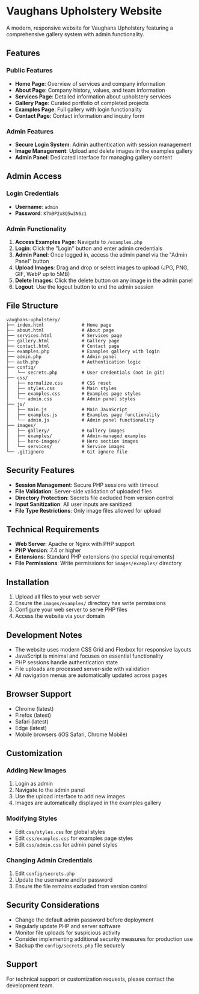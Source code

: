 # Vaughans Upholstery Website

A modern, responsive website for Vaughans Upholstery featuring a comprehensive gallery system with admin functionality.

## Features

### Public Features
- **Home Page**: Overview of services and company information
- **About Page**: Company history, values, and team information
- **Services Page**: Detailed information about upholstery services
- **Gallery Page**: Curated portfolio of completed projects
- **Examples Page**: Full gallery with login functionality
- **Contact Page**: Contact information and inquiry form

### Admin Features
- **Secure Login System**: Admin authentication with session management
- **Image Management**: Upload and delete images in the examples gallery
- **Admin Panel**: Dedicated interface for managing gallery content

## Admin Access

### Login Credentials
- **Username**: `admin`
- **Password**: `K7m9P2x8Q5w3N6z1`

### Admin Functionality
1. **Access Examples Page**: Navigate to `/examples.php`
2. **Login**: Click the "Login" button and enter admin credentials
3. **Admin Panel**: Once logged in, access the admin panel via the "Admin Panel" button
4. **Upload Images**: Drag and drop or select images to upload (JPG, PNG, GIF, WebP up to 5MB)
5. **Delete Images**: Click the delete button on any image in the admin panel
6. **Logout**: Use the logout button to end the admin session

## File Structure

```
vaughans-upholstery/
├── index.html              # Home page
├── about.html              # About page
├── services.html           # Services page
├── gallery.html            # Gallery page
├── contact.html            # Contact page
├── examples.php            # Examples gallery with login
├── admin.php               # Admin panel
├── auth.php                # Authentication logic
├── config/
│   └── secrets.php         # User credentials (not in git)
├── css/
│   ├── normalize.css       # CSS reset
│   ├── styles.css          # Main styles
│   ├── examples.css        # Examples page styles
│   └── admin.css           # Admin panel styles
├── js/
│   ├── main.js             # Main JavaScript
│   ├── examples.js         # Examples page functionality
│   └── admin.js            # Admin panel functionality
├── images/
│   ├── gallery/            # Gallery images
│   ├── examples/           # Admin-managed examples
│   ├── hero-images/        # Hero section images
│   └── services/           # Service images
└── .gitignore              # Git ignore file
```

## Security Features

- **Session Management**: Secure PHP sessions with timeout
- **File Validation**: Server-side validation of uploaded files
- **Directory Protection**: Secrets file excluded from version control
- **Input Sanitization**: All user inputs are sanitized
- **File Type Restrictions**: Only image files allowed for upload

## Technical Requirements

- **Web Server**: Apache or Nginx with PHP support
- **PHP Version**: 7.4 or higher
- **Extensions**: Standard PHP extensions (no special requirements)
- **File Permissions**: Write permissions for `images/examples/` directory

## Installation

1. Upload all files to your web server
2. Ensure the `images/examples/` directory has write permissions
3. Configure your web server to serve PHP files
4. Access the website via your domain

## Development Notes

- The website uses modern CSS Grid and Flexbox for responsive layouts
- JavaScript is minimal and focuses on essential functionality
- PHP sessions handle authentication state
- File uploads are processed server-side with validation
- All navigation menus are automatically updated across pages

## Browser Support

- Chrome (latest)
- Firefox (latest)
- Safari (latest)
- Edge (latest)
- Mobile browsers (iOS Safari, Chrome Mobile)

## Customization

### Adding New Images
1. Login as admin
2. Navigate to the admin panel
3. Use the upload interface to add new images
4. Images are automatically displayed in the examples gallery

### Modifying Styles
- Edit `css/styles.css` for global styles
- Edit `css/examples.css` for examples page styles
- Edit `css/admin.css` for admin panel styles

### Changing Admin Credentials
1. Edit `config/secrets.php`
2. Update the username and/or password
3. Ensure the file remains excluded from version control

## Security Considerations

- Change the default admin password before deployment
- Regularly update PHP and server software
- Monitor file uploads for suspicious activity
- Consider implementing additional security measures for production use
- Backup the `config/secrets.php` file securely

## Support

For technical support or customization requests, please contact the development team.